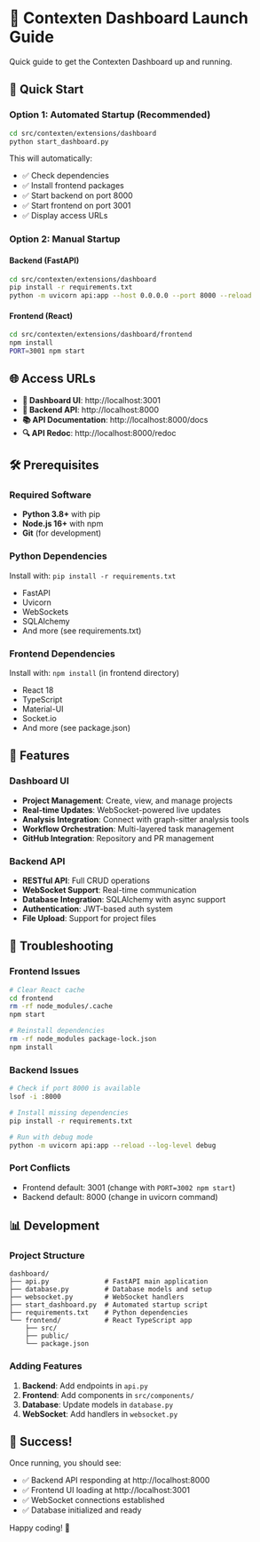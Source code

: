 # 🚀 Contexten Dashboard Launch Guide

Quick guide to get the Contexten Dashboard up and running.

## 🎯 Quick Start

### Option 1: Automated Startup (Recommended)
```bash
cd src/contexten/extensions/dashboard
python start_dashboard.py
```

This will automatically:
- ✅ Check dependencies
- ✅ Install frontend packages
- ✅ Start backend on port 8000
- ✅ Start frontend on port 3001
- ✅ Display access URLs

### Option 2: Manual Startup

#### Backend (FastAPI)
```bash
cd src/contexten/extensions/dashboard
pip install -r requirements.txt
python -m uvicorn api:app --host 0.0.0.0 --port 8000 --reload
```

#### Frontend (React)
```bash
cd src/contexten/extensions/dashboard/frontend
npm install
PORT=3001 npm start
```

## 🌐 Access URLs

- **🎯 Dashboard UI**: http://localhost:3001
- **🔧 Backend API**: http://localhost:8000
- **📚 API Documentation**: http://localhost:8000/docs
- **🔍 API Redoc**: http://localhost:8000/redoc

## 🛠️ Prerequisites

### Required Software
- **Python 3.8+** with pip
- **Node.js 16+** with npm
- **Git** (for development)

### Python Dependencies
Install with: `pip install -r requirements.txt`
- FastAPI
- Uvicorn
- WebSockets
- SQLAlchemy
- And more (see requirements.txt)

### Frontend Dependencies
Install with: `npm install` (in frontend directory)
- React 18
- TypeScript
- Material-UI
- Socket.io
- And more (see package.json)

## 🎨 Features

### Dashboard UI
- **Project Management**: Create, view, and manage projects
- **Real-time Updates**: WebSocket-powered live updates
- **Analysis Integration**: Connect with graph-sitter analysis tools
- **Workflow Orchestration**: Multi-layered task management
- **GitHub Integration**: Repository and PR management

### Backend API
- **RESTful API**: Full CRUD operations
- **WebSocket Support**: Real-time communication
- **Database Integration**: SQLAlchemy with async support
- **Authentication**: JWT-based auth system
- **File Upload**: Support for project files

## 🐛 Troubleshooting

### Frontend Issues
```bash
# Clear React cache
cd frontend
rm -rf node_modules/.cache
npm start

# Reinstall dependencies
rm -rf node_modules package-lock.json
npm install
```

### Backend Issues
```bash
# Check if port 8000 is available
lsof -i :8000

# Install missing dependencies
pip install -r requirements.txt

# Run with debug mode
python -m uvicorn api:app --reload --log-level debug
```

### Port Conflicts
- Frontend default: 3001 (change with `PORT=3002 npm start`)
- Backend default: 8000 (change in uvicorn command)

## 📊 Development

### Project Structure
```
dashboard/
├── api.py              # FastAPI main application
├── database.py         # Database models and setup
├── websocket.py        # WebSocket handlers
├── start_dashboard.py  # Automated startup script
├── requirements.txt    # Python dependencies
└── frontend/           # React TypeScript app
    ├── src/
    ├── public/
    └── package.json
```

### Adding Features
1. **Backend**: Add endpoints in `api.py`
2. **Frontend**: Add components in `src/components/`
3. **Database**: Update models in `database.py`
4. **WebSocket**: Add handlers in `websocket.py`

## 🎉 Success!

Once running, you should see:
- ✅ Backend API responding at http://localhost:8000
- ✅ Frontend UI loading at http://localhost:3001
- ✅ WebSocket connections established
- ✅ Database initialized and ready

Happy coding! 🚀

